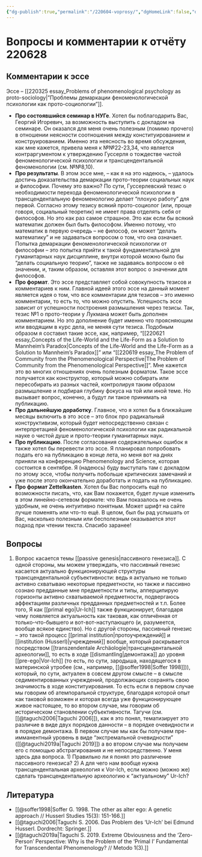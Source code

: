 ```yaml
---
{"dg-publish":true,"permalink":"/220604-voprosy/","dgHomeLink":false,"dgPassFrontmatter":false}
---
```


# Вопросы и комментарии к отчёту 220628
## Комментарии к эссе
Эссе – [[220325 essay_Problems of phenomenological psychology as proto-sociology|”Проблемы демаркации феноменологической психологии как прото-социологии”]].

- **Про состоявшийся семинар в НУГе**. Хотел бы поблагодарить Вас, Георгий Игоревич, за возможность выступить с докладом на семинаре. Он оказался для меня очень полезным (помимо прочего) в отношении неясности соотношения между конституированием и конструированием. Именно эта неясность во время обсуждения, как мне кажется, привела меня к №№22-23,34, что является контраргументом к утверждению Гуссерля о тождестве чистой феноменологической психологии и трансцендентальной феноменологии (см. №№8,10).
- **Про результаты**. В этом эссе мне, – как я на это надеюсь, – удалось достичь доказательства демаркации прото-теории социальных наук и философии. Почему это важно? По сути, Гуссерлевский тезис о необходимости перехода феноменологической психологии в трансцендентальную феноменологию делает “плохую работу” для первой. Согласно этому тезису всякий прото-социолог (или, проще говоря, социальный теоретик) не имеет права отделять себя от философов. Но это как раз самое страшное. Это как если бы всякий математик должен был быть философом. Именно потому, что математик в первую очередь – не философ, он может “делать математику” и не задаваться вопросом о том, что она означает. Попытка демаркации феноменологической психологии от философии – это попытка прийти к такой фундаментальной для гуманитарных наук дисциплине, внутри которой можно было бы “делать социальную теорию”, также не задаваясь вопросом о её значении, и, таким образом, оставляя этот вопрос о значении для философов.
- **Про формат**. Это эссе представляет собой совокупность тезисов и комментариев к ним. Главной идеей этого эссе на данный момент является идея о том, что все комментарии для тезисов – это именно комментарии, то есть то, что можно опустить. Успешность эссе зависит от успешности построения размышления через тезисы. Так, тезис №1 о прото-теории у Лукмана может быть дополнен комментарием. Но это дополнение будет именно что проясняющим или вводящим в курс дела, не меняя сути тезиса. Подобным образом я составил такие эссе, как, например, “[[220621 essay_Concepts of the Life-World and the Life-Form as a Solution to Mannheim’s Paradox|Concepts of the Life-World and the Life-Form as a Solution to Mannheim’s Paradox]]” или “[[220619 essay_The Problem of Community from the Phenomenological Perspective|The Problem of Community from the Phenomenological Perspective]]”. Мне кажется это во многих отношениях очень полезным форматом. Такое эссе получается как конструктор, который можно собирать или пересобирать из разных частей, контролируя таким образом размышление и подбирая глубину фокуса на той или иной теме. Но вызывает вопрос, конечно, а будут ли такое принимать на публикацию.
- **Про дальнейшую доработку**. Главное, что я хотел бы в ближайшие месяцы включить в это эссе – это блок про радикальный конструктивизм, который будет непосредственно связан с интерпретацией феноменологической психологии как радикальной науке о чистой душе и прото-теории гуманитарных наук.
- **Про публикацию**. После согласования содержательных ошибок я также хотел бы перевести это эссе. Я планировал попробовать подать его на публикацию в конце лета, но меня вот на днях приняли на конференцию Phenomenology and Science, которая состоится в сентябре. Я (надеюсь) буду выступать там с докладом по этому эссе, чтобы получить побольше критических замечаний и уже после этого окончательно доработать и подать на публикацию.
- **Про формат Zettelkasten**. Хотел бы Вас попросить ещё по возможности писать, что, как Вам покажется, будет лучше изменить в этом линейно-сетевом формате: что Вам показалось не очень удобным, не очень интуитивно понятным. Может шрифт на сайте лучше поменять или что-то ещё. В целом, был бы рад услышать от Вас, насколько полезным или бесполезным оказывается этот подход при чтении текста. Спасибо заранее!

## Вопросы
1. Вопрос касается темы [[passive genesis|пассивного генезиса]]. С одной стороны, мы можем утверждать, что пассивный генезис касается актуально функционирующей структуры трансцендентальной субъективности: ведь я актуально не только активно схватываю некоторые предметности, но также и пассивно сознаю предданные мне предметности и типы, апперципирую горизонты активно схватываемой предметности, подвергаюсь аффектациям различных предданных предметностей и т.п. Более того, Я как [[primal ego|Ur-Ich]] также функционирует, благодаря чему появляется актуальность как таковая, как отличённая от только-что-бывшего и вот-вот-наступающего (и, разумеется, вообще всякое единство). Но с другой стороны, пассивный генезис – это такой процесс [[primal institution|протоучреждений]] и [[institution (Husserl)|учреждений]] вообще, который раскрывается посредством [[transzendentale Archäologie|трансцендентальной археологии]], то есть в ходе [[dismantling|демонтажа]] до уровня [[pre-ego|Vor-Ich]] (то есть, по сути, зародыша, находящегося в материнской утробее (см., например, [[@soffer1998|Soffer 1998]])), который, по сути, актуален в совсем другом смысле – в смысле седиментированных учреждений, продолжающих сохранять свою значимость в ходе конституирования. То есть если в первом случае мы говорим об атемпоральной структуре, благодаря которой опыт как таковой возможен и которая всегда уже функционирующее живое настоящее, то во втором случае, мы говорим об историческом становлении субъективности. Тагучи (см. [[@taguchi2006|Taguchi 2006]]), как я это понял, тематизирует это различие в виде двух порядков данности – в порядке очевидности и в порядке демонтажа. В первом случае мы как бы получаем пре-имманентный уровень в виде “экстремальной очевидности” ([[@taguchi2019a|Taguchi 2019]]) а во втором случае мы получаем его с помощью абстрагирования и не непосредственно. У меня здесь два вопроса. 1) Правильно ли я понял это различение пассивного генезиса? 2) А для чего нам вообще нужна трансцендентальная археология к Vor-Ich, если можно (можно же) сделать трансцендентальную археологию к “актуальному” Ur-Ich? 




## Литература
- [[@soffer1998|Soffer G. 1998. The other as alter ego: A genetic approach // Husserl Studies 15(3): 151-166.]]
- [[@taguchi2006|Taguchi S. 2006. Das Problem des ‘Ur-Ich’ bei Edmund Husserl. Dordrecht: Springer.]]
- [[@taguchi2019a|Taguchi S. 2019. Extreme Obviousness and the ‘Zero-Person’ Perspective: Why is the Problem of the ‘Primal I’ Fundamental for Transcendental Phenomenology? // Metodo 1(3).]]


